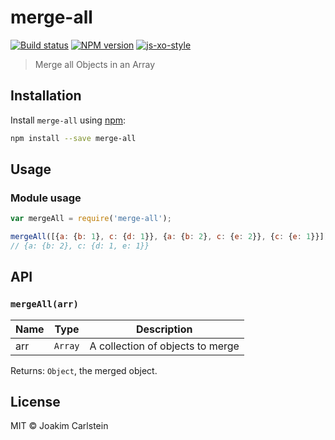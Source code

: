 # merge-all

[![Build status][travis-image]][travis-url] [![NPM version][npm-image]][npm-url] [![js-xo-style][codestyle-image]][codestyle-url]

> Merge all Objects in an Array

## Installation

Install `merge-all` using [npm](https://www.npmjs.com/):

```bash
npm install --save merge-all
```

## Usage

### Module usage

```javascript
var mergeAll = require('merge-all');

mergeAll([{a: {b: 1}, c: {d: 1}}, {a: {b: 2}, c: {e: 2}}, {c: {e: 1}}]);
// {a: {b: 2}, c: {d: 1, e: 1}}
```

## API

### `mergeAll(arr)`

| Name | Type | Description |
|------|------|-------------|
| arr | `Array` | A collection of objects to merge |

Returns: `Object`, the merged object.

## License

MIT © Joakim Carlstein

[npm-url]: https://npmjs.org/package/merge-all
[npm-image]: https://badge.fury.io/js/merge-all.svg
[travis-url]: https://travis-ci.org/joakimbeng/merge-all
[travis-image]: https://travis-ci.org/joakimbeng/merge-all.svg?branch=master
[codestyle-url]: https://github.com/sindresorhus/xo
[codestyle-image]: https://img.shields.io/badge/code%20style-xo-brightgreen.svg?style=flat
